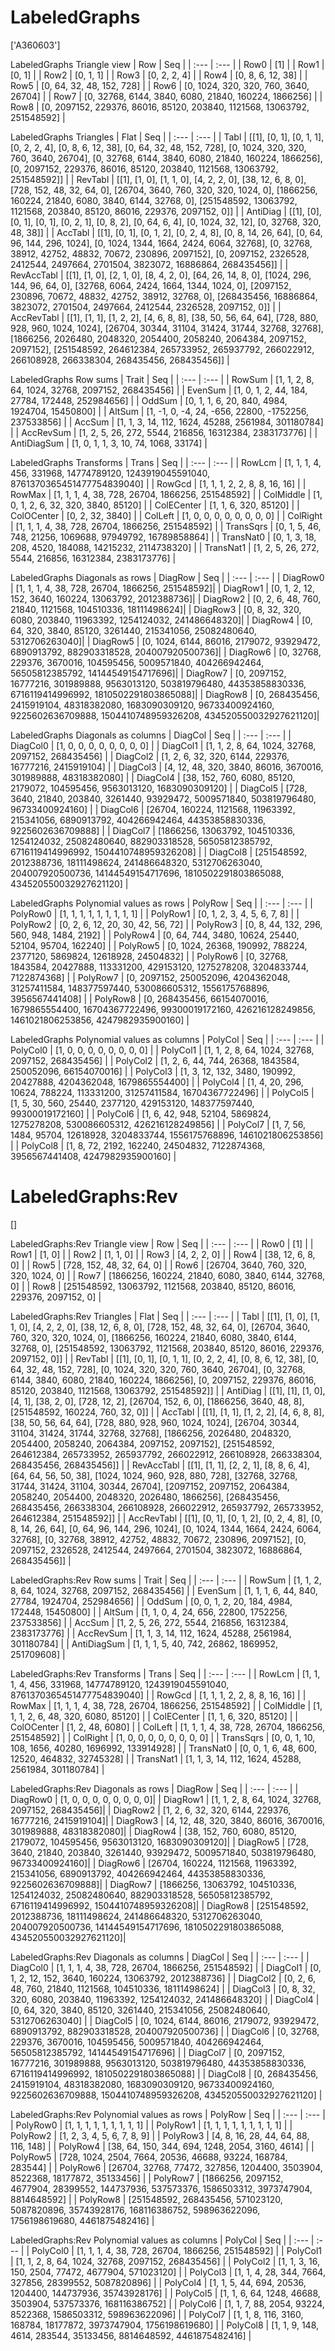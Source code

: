 # LabeledGraphs
['A360603']

LabeledGraphs Triangle view
|  Row   |  Seq   |
| :---   |  :---  |
| Row0 | [1] |
| Row1 | [0, 1] |
| Row2 | [0, 1, 1] |
| Row3 | [0, 2, 2, 4] |
| Row4 | [0, 8, 6, 12, 38] |
| Row5 | [0, 64, 32, 48, 152, 728] |
| Row6 | [0, 1024, 320, 320, 760, 3640, 26704] |
| Row7 | [0, 32768, 6144, 3840, 6080, 21840, 160224, 1866256] |
| Row8 | [0, 2097152, 229376, 86016, 85120, 203840, 1121568, 13063792, 251548592] |

LabeledGraphs Triangles
| Flat       |  Seq  |
| :---       | :---  |
| Tabl       | [[1], [0, 1], [0, 1, 1], [0, 2, 2, 4], [0, 8, 6, 12, 38], [0, 64, 32, 48, 152, 728], [0, 1024, 320, 320, 760, 3640, 26704], [0, 32768, 6144, 3840, 6080, 21840, 160224, 1866256], [0, 2097152, 229376, 86016, 85120, 203840, 1121568, 13063792, 251548592]] |
| RevTabl    | [[1], [1, 0], [1, 1, 0], [4, 2, 2, 0], [38, 12, 6, 8, 0], [728, 152, 48, 32, 64, 0], [26704, 3640, 760, 320, 320, 1024, 0], [1866256, 160224, 21840, 6080, 3840, 6144, 32768, 0], [251548592, 13063792, 1121568, 203840, 85120, 86016, 229376, 2097152, 0]] |
| AntiDiag   | [[1], [0], [0, 1], [0, 1], [0, 2, 1], [0, 8, 2], [0, 64, 6, 4], [0, 1024, 32, 12], [0, 32768, 320, 48, 38]] |
| AccTabl    | [[1], [0, 1], [0, 1, 2], [0, 2, 4, 8], [0, 8, 14, 26, 64], [0, 64, 96, 144, 296, 1024], [0, 1024, 1344, 1664, 2424, 6064, 32768], [0, 32768, 38912, 42752, 48832, 70672, 230896, 2097152], [0, 2097152, 2326528, 2412544, 2497664, 2701504, 3823072, 16886864, 268435456]] |
| RevAccTabl | [[1], [1, 0], [2, 1, 0], [8, 4, 2, 0], [64, 26, 14, 8, 0], [1024, 296, 144, 96, 64, 0], [32768, 6064, 2424, 1664, 1344, 1024, 0], [2097152, 230896, 70672, 48832, 42752, 38912, 32768, 0], [268435456, 16886864, 3823072, 2701504, 2497664, 2412544, 2326528, 2097152, 0]] |
| AccRevTabl | [[1], [1, 1], [1, 2, 2], [4, 6, 8, 8], [38, 50, 56, 64, 64], [728, 880, 928, 960, 1024, 1024], [26704, 30344, 31104, 31424, 31744, 32768, 32768], [1866256, 2026480, 2048320, 2054400, 2058240, 2064384, 2097152, 2097152], [251548592, 264612384, 265733952, 265937792, 266022912, 266108928, 266338304, 268435456, 268435456]] |

LabeledGraphs Row sums
| Trait        |   Seq  |
| :---         |  :---  |
| RowSum       | [1, 1, 2, 8, 64, 1024, 32768, 2097152, 268435456] |
| EvenSum      | [1, 0, 1, 2, 44, 184, 27784, 172448, 252984656] |
| OddSum       | [0, 1, 1, 6, 20, 840, 4984, 1924704, 15450800] |
| AltSum       | [1, -1, 0, -4, 24, -656, 22800, -1752256, 237533856] |
| AccSum       | [1, 1, 3, 14, 112, 1624, 45288, 2561984, 301180784] |
| AccRevSum    | [1, 2, 5, 26, 272, 5544, 216856, 16312384, 2383173776] |
| AntiDiagSum  | [1, 0, 1, 1, 3, 10, 74, 1068, 33174] |

LabeledGraphs Transforms
| Trans      |   Seq  |
| :---       |  :---  |
| RowLcm     | [1, 1, 1, 4, 456, 331968, 14774789120, 1243919045591040, 8761370365451477754839040] |
| RowGcd     | [1, 1, 1, 2, 2, 8, 8, 16, 16] |
| RowMax     | [1, 1, 1, 4, 38, 728, 26704, 1866256, 251548592] |
| ColMiddle  | [1, 0, 1, 2, 6, 32, 320, 3840, 85120] |
| ColECenter | [1, 1, 6, 320, 85120] |
| ColOCenter | [0, 2, 32, 3840] |
| ColLeft    | [1, 0, 0, 0, 0, 0, 0, 0, 0] |
| ColRight   | [1, 1, 1, 4, 38, 728, 26704, 1866256, 251548592] |
| TransSqrs  | [0, 1, 5, 46, 748, 21256, 1069688, 97949792, 16789858864] |
| TransNat0  | [0, 1, 3, 18, 208, 4520, 184088, 14215232, 2114738320] |
| TransNat1  | [1, 2, 5, 26, 272, 5544, 216856, 16312384, 2383173776] |

LabeledGraphs Diagonals as rows
| DiagRow  |   Seq  |
| :---     |  :---  |
| DiagRow0 | [1, 1, 1, 4, 38, 728, 26704, 1866256, 251548592]|
| DiagRow1 | [0, 1, 2, 12, 152, 3640, 160224, 13063792, 2012388736]|
| DiagRow2 | [0, 2, 6, 48, 760, 21840, 1121568, 104510336, 18111498624]|
| DiagRow3 | [0, 8, 32, 320, 6080, 203840, 11963392, 1254124032, 241486648320]|
| DiagRow4 | [0, 64, 320, 3840, 85120, 3261440, 215341056, 25082480640, 5312706263040]|
| DiagRow5 | [0, 1024, 6144, 86016, 2179072, 93929472, 6890913792, 882903318528, 204007920500736]|
| DiagRow6 | [0, 32768, 229376, 3670016, 104595456, 5009571840, 404266942464, 56505812385792, 14144549154717696]|
| DiagRow7 | [0, 2097152, 16777216, 301989888, 9563013120, 503819796480, 44353858830336, 6716119414996992, 1810502291803865088]|
| DiagRow8 | [0, 268435456, 2415919104, 48318382080, 1683090309120, 96733400924160, 9225602636709888, 1504410748959326208, 434520550032927621120]|

LabeledGraphs Diagonals as columns
| DiagCol  |   Seq  |
| :---     |  :---  |
| DiagCol0 | [1, 0, 0, 0, 0, 0, 0, 0, 0] |
| DiagCol1 | [1, 1, 2, 8, 64, 1024, 32768, 2097152, 268435456] |
| DiagCol2 | [1, 2, 6, 32, 320, 6144, 229376, 16777216, 2415919104] |
| DiagCol3 | [4, 12, 48, 320, 3840, 86016, 3670016, 301989888, 48318382080] |
| DiagCol4 | [38, 152, 760, 6080, 85120, 2179072, 104595456, 9563013120, 1683090309120] |
| DiagCol5 | [728, 3640, 21840, 203840, 3261440, 93929472, 5009571840, 503819796480, 96733400924160] |
| DiagCol6 | [26704, 160224, 1121568, 11963392, 215341056, 6890913792, 404266942464, 44353858830336, 9225602636709888] |
| DiagCol7 | [1866256, 13063792, 104510336, 1254124032, 25082480640, 882903318528, 56505812385792, 6716119414996992, 1504410748959326208] |
| DiagCol8 | [251548592, 2012388736, 18111498624, 241486648320, 5312706263040, 204007920500736, 14144549154717696, 1810502291803865088, 434520550032927621120] |

LabeledGraphs Polynomial values as rows
| PolyRow  |   Seq  |
| :---     |  :---  |
| PolyRow0 | [1, 1, 1, 1, 1, 1, 1, 1, 1] |
| PolyRow1 | [0, 1, 2, 3, 4, 5, 6, 7, 8] |
| PolyRow2 | [0, 2, 6, 12, 20, 30, 42, 56, 72] |
| PolyRow3 | [0, 8, 44, 132, 296, 560, 948, 1484, 2192] |
| PolyRow4 | [0, 64, 744, 3480, 10624, 25440, 52104, 95704, 162240] |
| PolyRow5 | [0, 1024, 26368, 190992, 788224, 2377120, 5869824, 12618928, 24504832] |
| PolyRow6 | [0, 32768, 1843584, 20427888, 113331200, 429153120, 1275278208, 3204833744, 7122874368] |
| PolyRow7 | [0, 2097152, 250052096, 4204362048, 31257411584, 148377597440, 530086605312, 1556175768896, 3956567441408] |
| PolyRow8 | [0, 268435456, 66154070016, 1679865554400, 16704367722496, 99300019172160, 426216128249856, 1461021806253856, 4247982935900160] |

LabeledGraphs Polynomial values as columns
| PolyCol  |   Seq  |
| :---     |  :---  |
| PolyCol0 | [1, 0, 0, 0, 0, 0, 0, 0, 0] |
| PolyCol1 | [1, 1, 2, 8, 64, 1024, 32768, 2097152, 268435456] |
| PolyCol2 | [1, 2, 6, 44, 744, 26368, 1843584, 250052096, 66154070016] |
| PolyCol3 | [1, 3, 12, 132, 3480, 190992, 20427888, 4204362048, 1679865554400] |
| PolyCol4 | [1, 4, 20, 296, 10624, 788224, 113331200, 31257411584, 16704367722496] |
| PolyCol5 | [1, 5, 30, 560, 25440, 2377120, 429153120, 148377597440, 99300019172160] |
| PolyCol6 | [1, 6, 42, 948, 52104, 5869824, 1275278208, 530086605312, 426216128249856] |
| PolyCol7 | [1, 7, 56, 1484, 95704, 12618928, 3204833744, 1556175768896, 1461021806253856] |
| PolyCol8 | [1, 8, 72, 2192, 162240, 24504832, 7122874368, 3956567441408, 4247982935900160] |

# LabeledGraphs:Rev
[]

LabeledGraphs:Rev Triangle view
|  Row   |  Seq   |
| :---   |  :---  |
| Row0 | [1] |
| Row1 | [1, 0] |
| Row2 | [1, 1, 0] |
| Row3 | [4, 2, 2, 0] |
| Row4 | [38, 12, 6, 8, 0] |
| Row5 | [728, 152, 48, 32, 64, 0] |
| Row6 | [26704, 3640, 760, 320, 320, 1024, 0] |
| Row7 | [1866256, 160224, 21840, 6080, 3840, 6144, 32768, 0] |
| Row8 | [251548592, 13063792, 1121568, 203840, 85120, 86016, 229376, 2097152, 0] |

LabeledGraphs:Rev Triangles
| Flat       |  Seq  |
| :---       | :---  |
| Tabl       | [[1], [1, 0], [1, 1, 0], [4, 2, 2, 0], [38, 12, 6, 8, 0], [728, 152, 48, 32, 64, 0], [26704, 3640, 760, 320, 320, 1024, 0], [1866256, 160224, 21840, 6080, 3840, 6144, 32768, 0], [251548592, 13063792, 1121568, 203840, 85120, 86016, 229376, 2097152, 0]] |
| RevTabl    | [[1], [0, 1], [0, 1, 1], [0, 2, 2, 4], [0, 8, 6, 12, 38], [0, 64, 32, 48, 152, 728], [0, 1024, 320, 320, 760, 3640, 26704], [0, 32768, 6144, 3840, 6080, 21840, 160224, 1866256], [0, 2097152, 229376, 86016, 85120, 203840, 1121568, 13063792, 251548592]] |
| AntiDiag   | [[1], [1], [1, 0], [4, 1], [38, 2, 0], [728, 12, 2], [26704, 152, 6, 0], [1866256, 3640, 48, 8], [251548592, 160224, 760, 32, 0]] |
| AccTabl    | [[1], [1, 1], [1, 2, 2], [4, 6, 8, 8], [38, 50, 56, 64, 64], [728, 880, 928, 960, 1024, 1024], [26704, 30344, 31104, 31424, 31744, 32768, 32768], [1866256, 2026480, 2048320, 2054400, 2058240, 2064384, 2097152, 2097152], [251548592, 264612384, 265733952, 265937792, 266022912, 266108928, 266338304, 268435456, 268435456]] |
| RevAccTabl | [[1], [1, 1], [2, 2, 1], [8, 8, 6, 4], [64, 64, 56, 50, 38], [1024, 1024, 960, 928, 880, 728], [32768, 32768, 31744, 31424, 31104, 30344, 26704], [2097152, 2097152, 2064384, 2058240, 2054400, 2048320, 2026480, 1866256], [268435456, 268435456, 266338304, 266108928, 266022912, 265937792, 265733952, 264612384, 251548592]] |
| AccRevTabl | [[1], [0, 1], [0, 1, 2], [0, 2, 4, 8], [0, 8, 14, 26, 64], [0, 64, 96, 144, 296, 1024], [0, 1024, 1344, 1664, 2424, 6064, 32768], [0, 32768, 38912, 42752, 48832, 70672, 230896, 2097152], [0, 2097152, 2326528, 2412544, 2497664, 2701504, 3823072, 16886864, 268435456]] |

LabeledGraphs:Rev Row sums
| Trait        |   Seq  |
| :---         |  :---  |
| RowSum       | [1, 1, 2, 8, 64, 1024, 32768, 2097152, 268435456] |
| EvenSum      | [1, 1, 1, 6, 44, 840, 27784, 1924704, 252984656] |
| OddSum       | [0, 0, 1, 2, 20, 184, 4984, 172448, 15450800] |
| AltSum       | [1, 1, 0, 4, 24, 656, 22800, 1752256, 237533856] |
| AccSum       | [1, 2, 5, 26, 272, 5544, 216856, 16312384, 2383173776] |
| AccRevSum    | [1, 1, 3, 14, 112, 1624, 45288, 2561984, 301180784] |
| AntiDiagSum  | [1, 1, 1, 5, 40, 742, 26862, 1869952, 251709608] |

LabeledGraphs:Rev Transforms
| Trans      |   Seq  |
| :---       |  :---  |
| RowLcm     | [1, 1, 1, 4, 456, 331968, 14774789120, 1243919045591040, 8761370365451477754839040] |
| RowGcd     | [1, 1, 1, 2, 2, 8, 8, 16, 16] |
| RowMax     | [1, 1, 1, 4, 38, 728, 26704, 1866256, 251548592] |
| ColMiddle  | [1, 1, 1, 2, 6, 48, 320, 6080, 85120] |
| ColECenter | [1, 1, 6, 320, 85120] |
| ColOCenter | [1, 2, 48, 6080] |
| ColLeft    | [1, 1, 1, 4, 38, 728, 26704, 1866256, 251548592] |
| ColRight   | [1, 0, 0, 0, 0, 0, 0, 0, 0] |
| TransSqrs  | [0, 0, 1, 10, 108, 1656, 40280, 1696992, 133914928] |
| TransNat0  | [0, 0, 1, 6, 48, 600, 12520, 464832, 32745328] |
| TransNat1  | [1, 1, 3, 14, 112, 1624, 45288, 2561984, 301180784] |

LabeledGraphs:Rev Diagonals as rows
| DiagRow  |   Seq  |
| :---     |  :---  |
| DiagRow0 | [1, 0, 0, 0, 0, 0, 0, 0, 0]|
| DiagRow1 | [1, 1, 2, 8, 64, 1024, 32768, 2097152, 268435456]|
| DiagRow2 | [1, 2, 6, 32, 320, 6144, 229376, 16777216, 2415919104]|
| DiagRow3 | [4, 12, 48, 320, 3840, 86016, 3670016, 301989888, 48318382080]|
| DiagRow4 | [38, 152, 760, 6080, 85120, 2179072, 104595456, 9563013120, 1683090309120]|
| DiagRow5 | [728, 3640, 21840, 203840, 3261440, 93929472, 5009571840, 503819796480, 96733400924160]|
| DiagRow6 | [26704, 160224, 1121568, 11963392, 215341056, 6890913792, 404266942464, 44353858830336, 9225602636709888]|
| DiagRow7 | [1866256, 13063792, 104510336, 1254124032, 25082480640, 882903318528, 56505812385792, 6716119414996992, 1504410748959326208]|
| DiagRow8 | [251548592, 2012388736, 18111498624, 241486648320, 5312706263040, 204007920500736, 14144549154717696, 1810502291803865088, 434520550032927621120]|

LabeledGraphs:Rev Diagonals as columns
| DiagCol  |   Seq  |
| :---     |  :---  |
| DiagCol0 | [1, 1, 1, 4, 38, 728, 26704, 1866256, 251548592] |
| DiagCol1 | [0, 1, 2, 12, 152, 3640, 160224, 13063792, 2012388736] |
| DiagCol2 | [0, 2, 6, 48, 760, 21840, 1121568, 104510336, 18111498624] |
| DiagCol3 | [0, 8, 32, 320, 6080, 203840, 11963392, 1254124032, 241486648320] |
| DiagCol4 | [0, 64, 320, 3840, 85120, 3261440, 215341056, 25082480640, 5312706263040] |
| DiagCol5 | [0, 1024, 6144, 86016, 2179072, 93929472, 6890913792, 882903318528, 204007920500736] |
| DiagCol6 | [0, 32768, 229376, 3670016, 104595456, 5009571840, 404266942464, 56505812385792, 14144549154717696] |
| DiagCol7 | [0, 2097152, 16777216, 301989888, 9563013120, 503819796480, 44353858830336, 6716119414996992, 1810502291803865088] |
| DiagCol8 | [0, 268435456, 2415919104, 48318382080, 1683090309120, 96733400924160, 9225602636709888, 1504410748959326208, 434520550032927621120] |

LabeledGraphs:Rev Polynomial values as rows
| PolyRow  |   Seq  |
| :---     |  :---  |
| PolyRow0 | [1, 1, 1, 1, 1, 1, 1, 1, 1] |
| PolyRow1 | [1, 1, 1, 1, 1, 1, 1, 1, 1] |
| PolyRow2 | [1, 2, 3, 4, 5, 6, 7, 8, 9] |
| PolyRow3 | [4, 8, 16, 28, 44, 64, 88, 116, 148] |
| PolyRow4 | [38, 64, 150, 344, 694, 1248, 2054, 3160, 4614] |
| PolyRow5 | [728, 1024, 2504, 7664, 20536, 46688, 93224, 168784, 283544] |
| PolyRow6 | [26704, 32768, 77472, 327856, 1204400, 3503904, 8522368, 18177872, 35133456] |
| PolyRow7 | [1866256, 2097152, 4677904, 28399552, 144737936, 537573376, 1586503312, 3973747904, 8814648592] |
| PolyRow8 | [251548592, 268435456, 571023120, 5087820896, 35743928176, 168116386752, 598963622096, 1756198619680, 4461875482416] |

LabeledGraphs:Rev Polynomial values as columns
| PolyCol  |   Seq  |
| :---     |  :---  |
| PolyCol0 | [1, 1, 1, 4, 38, 728, 26704, 1866256, 251548592] |
| PolyCol1 | [1, 1, 2, 8, 64, 1024, 32768, 2097152, 268435456] |
| PolyCol2 | [1, 1, 3, 16, 150, 2504, 77472, 4677904, 571023120] |
| PolyCol3 | [1, 1, 4, 28, 344, 7664, 327856, 28399552, 5087820896] |
| PolyCol4 | [1, 1, 5, 44, 694, 20536, 1204400, 144737936, 35743928176] |
| PolyCol5 | [1, 1, 6, 64, 1248, 46688, 3503904, 537573376, 168116386752] |
| PolyCol6 | [1, 1, 7, 88, 2054, 93224, 8522368, 1586503312, 598963622096] |
| PolyCol7 | [1, 1, 8, 116, 3160, 168784, 18177872, 3973747904, 1756198619680] |
| PolyCol8 | [1, 1, 9, 148, 4614, 283544, 35133456, 8814648592, 4461875482416] |

